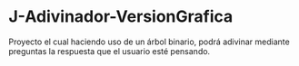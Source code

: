 # J-Adivinador-VersionGrafica
Proyecto el cual haciendo uso de un árbol binario, podrá adivinar mediante preguntas la respuesta que el usuario esté pensando.
